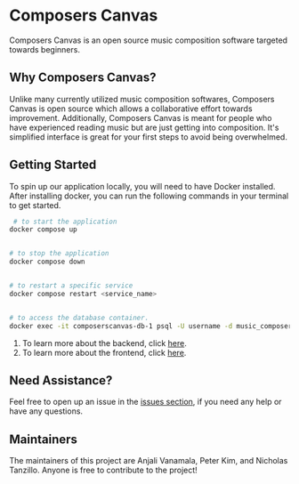 # Composers Canvas
Composers Canvas is an open source music composition software targeted towards beginners.




## Why Composers Canvas?
Unlike many currently utilized music composition softwares, Composers Canvas is open source which allows a collaborative effort towards improvement. Additionally, Composers Canvas is meant for people who have experienced reading music but are just getting into composition. It's simplified interface is great for your first steps to avoid being overwhelmed.




## Getting Started
To spin up our application locally, you will need to have Docker installed. After installing docker, you can run the following commands in your terminal to get started.


```bash
 # to start the application
docker compose up


# to stop the application
docker compose down


# to restart a specific service
docker compose restart <service_name>


# to access the database container.
docker exec -it composerscanvas-db-1 psql -U username -d music_composer
```


1. To learn more about the backend, click [here](../backend/README.md).
2. To learn more about the frontend, click [here](../frontend/README.md).


## Need Assistance?
Feel free to open up an issue in the [issues section](https://github.com/NicholasTanz/ComposersCanvas/issues), if you need any help or have any questions.




## Maintainers
The maintainers of this project are Anjali Vanamala, Peter Kim, and Nicholas Tanzillo. Anyone is free to contribute to the project!


